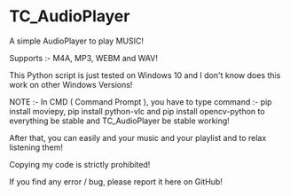 # TC_AudioPlayer

A simple AudioPlayer to play MUSIC!

Supports :- M4A, MP3, WEBM and WAV!

This Python script is just tested on Windows 10 and I don't know does this work on other Windows Versions!

NOTE :- In CMD ( Command Prompt ), you have to type command :- pip install moviepy, pip install python-vlc and pip install opencv-python to everything be stable and TC_AudioPlayer be stable working!

After that, you can easily and your music and your playlist and to relax listening them!

Copying my code is strictly prohibited!

If you find any error / bug, please report it here on GitHub!
